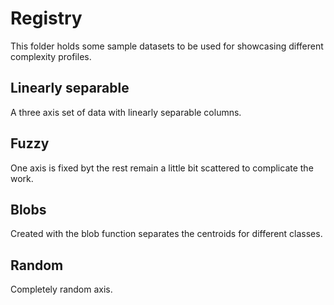 # Registry

This folder holds some sample datasets to be used
for showcasing different complexity profiles.

## Linearly separable

A three axis set of data with linearly separable columns.

## Fuzzy

One axis is fixed byt the rest remain a little bit
scattered to complicate the work.

## Blobs

Created with the blob function separates the centroids for different classes.

## Random

Completely random axis.